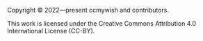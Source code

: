 Copyright © 2022—present ccmywish and contributors.

This work is licensed under the Creative Commons Attribution 4.0 International License (CC-BY).